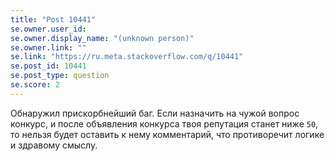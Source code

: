 ```yaml
---
title: "Post 10441"
se.owner.user_id: 
se.owner.display_name: "(unknown person)"
se.owner.link: ""
se.link: "https://ru.meta.stackoverflow.com/q/10441"
se.post_id: 10441
se.post_type: question
se.score: 2
---
```

<p>Обнаружил прискорбнейший баг. Если назначить на чужой вопрос конкурс, и после объявления конкурса твоя репутация станет ниже <code>50</code>, то нельзя будет оставить к нему комментарий, что противоречит логике и здравому смыслу.</p>
